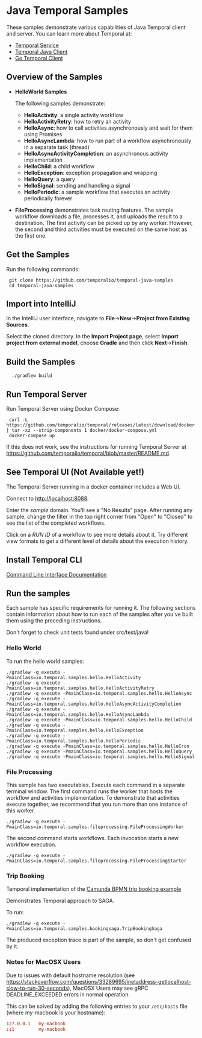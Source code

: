 # Java Temporal Samples
These samples demonstrate various capabilities of Java Temporal client and server. You can learn more about Temporal at:
* [Temporal Service](https://github.com/temporalio/temporal)
* [Temporal Java Client](https://github.com/temporalio/temporal-java-sdk)
* [Go Temporal Client](https://github.com/temporalio/temporal-go-sdk)

## Overview of the Samples

* **HelloWorld Samples**

    The following samples demonstrate:

  * **HelloActivity**: a single activity workflow
  * **HelloActivityRetry**: how to retry an activity
  * **HelloAsync**: how to call activities asynchronously and wait for them using Promises
  * **HelloAsyncLambda**: how to run part of a workflow asynchronously in a separate task (thread)
  * **HelloAsyncActivityCompletion**: an asynchronous activity implementation
  * **HelloChild**: a child workflow
  * **HelloException**: exception propagation and wrapping
  * **HelloQuery**: a query
  * **HelloSignal**: sending and handling a signal
  * **HelloPeriodic**: a sample workflow that executes an activity periodically forever

* **FileProcessing** demonstrates task routing features. The sample workflow downloads a file, processes it, and uploads
    the result to a destination. The first activity can be picked up by any worker. However, the second and third activities
    must be executed on the same host as the first one.

## Get the Samples

Run the following commands:

     git clone https://github.com/temporalio/temporal-java-samples
     cd temporal-java-samples

## Import into IntelliJ

In the IntelliJ user interface, navigate to **File**->**New**->**Project from Existing Sources**.

Select the cloned directory. In the **Import Project page**, select **Import project from external model**,
choose **Gradle** and then click **Next**->**Finish**.

## Build the Samples

      ./gradlew build

## Run Temporal Server

Run Temporal Server using Docker Compose:

     curl -L https://github.com/temporalio/temporal/releases/latest/download/docker.tar.gz | tar -xz --strip-components 1 docker/docker-compose.yml
     docker-compose up

If this does not work, see the instructions for running Temporal Server at https://github.com/temporalio/temporal/blob/master/README.md.

## See Temporal UI (Not Available yet!)

The Temporal Server running in a docker container includes a Web UI.

Connect to [http://localhost:8088](http://localhost:8088).

Enter the *sample* domain. You'll see a "No Results" page. After running any sample, change the 
filter in the
top right corner from "Open" to "Closed" to see the list of the completed workflows.

Click on a *RUN ID* of a workflow to see more details about it. Try different view formats to get a different level
of details about the execution history.

## Install Temporal CLI

[Command Line Interface Documentation](https://docs.temporal.io/docs/08_running_temporal/02_cli)

## Run the samples

Each sample has specific requirements for running it. The following sections contain information about
how to run each of the samples after you've built them using the preceding instructions.

Don't forget to check unit tests found under src/test/java!

### Hello World

To run the hello world samples:

    ./gradlew -q execute -PmainClass=io.temporal.samples.hello.HelloActivity
    ./gradlew -q execute -PmainClass=io.temporal.samples.hello.HelloActivityRetry
    ./gradlew -q execute -PmainClass=io.temporal.samples.hello.HelloAsync
    ./gradlew -q execute -PmainClass=io.temporal.samples.hello.HelloAsyncActivityCompletion
    ./gradlew -q execute -PmainClass=io.temporal.samples.hello.HelloAsyncLambda
    ./gradlew -q execute -PmainClass=io.temporal.samples.hello.HelloChild
    ./gradlew -q execute -PmainClass=io.temporal.samples.hello.HelloException
    ./gradlew -q execute -PmainClass=io.temporal.samples.hello.HelloPeriodic
    ./gradlew -q execute -PmainClass=io.temporal.samples.hello.HelloCron
    ./gradlew -q execute -PmainClass=io.temporal.samples.hello.HelloQuery
    ./gradlew -q execute -PmainClass=io.temporal.samples.hello.HelloSignal

### File Processing

This sample has two executables. Execute each command in a separate terminal window. The first command
runs the worker that hosts the workflow and activities implementation. To demonstrate that activities
execute together, we recommend that you run more than one instance of this worker.

    ./gradlew -q execute -PmainClass=io.temporal.samples.fileprocessing.FileProcessingWorker

The second command starts workflows. Each invocation starts a new workflow execution.

    ./gradlew -q execute -PmainClass=io.temporal.samples.fileprocessing.FileProcessingStarter
    
### Trip Booking

Temporal implementation of the [Camunda BPMN trip booking example](https://github.com/berndruecker/trip-booking-saga-java)

Demonstrates Temporal approach to SAGA.

To run:

    ./gradlew -q execute -PmainClass=io.temporal.samples.bookingsaga.TripBookingSaga
    
The produced exception trace is part of the sample, so don't get confused by it.

### Notes for MacOSX Users
Due to issues with default hostname resolution (see https://stackoverflow.com/questions/33289695/inetaddress-getlocalhost-slow-to-run-30-seconds), MacOSX Users may see gRPC DEADLINE_EXCEEDED errors in normal operation.

This can be solved by adding the following entries to your `/etc/hosts` file (where my-macbook is your hostname):

```conf
127.0.0.1   my-macbook
::1         my-macbook
```
